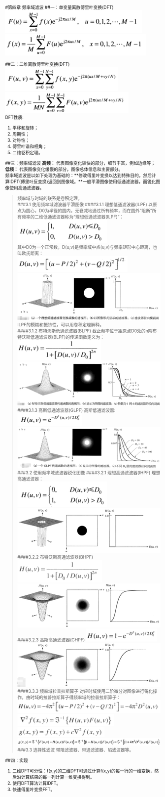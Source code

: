 #第四章 频率域滤波
##一：单变量离散傅里叶变换(DFT)
![单变量傅里叶变换](./single_fourier.png)  
![单变量傅里叶反变换](./single_fourier_opp.png)  

##二：二维离散傅里叶变换(DFT)
![二维离散傅里叶变换](./multi_fourier.png)  
![二维离散傅里叶反变换](./multi_fourier_opp.png)  
DFT性质:  
1. 平移和旋转；  
2. 周期性；  
3. 对称性；  
4. 傅里叶谱和相角；  
5. 二维卷积定理。  

##三：频率域滤波
**高频：** 代表图像变化较快的部分，细节丰富，例如边缘等；  
**低频：** 代表图像变化缓慢的部分，图像总体信息和主要部分。  
频率域滤波是以如下处理为基础的：**修改傅里叶变换以达到特殊目的，然后计算IDFT(傅里叶反变换)返回到图像域。**一般平滑图像使用低通滤波器，而锐化图像使用高通滤波器。    
>频率域与时域的联系是卷积定理。  
###3.1 使用频率域滤波器平滑图像
####3.1.1 理想低通滤波器(ILPF)
以原点为圆心，D0为半径的圆内，无衰减地通过所有频率，而在圆外“阻断”所有频率的二维低通滤波器称为“理想低通滤波器(ILPF)”：  
![低通滤波器](./ILPF.png)  
其中D0为一个正常数，D(u,v)是频率域中点(u,v)与频率矩形中心距离，也叫欧氏距离：  
![欧式距离](./ILPF1.png)
![低通滤波器图](./ILPF2.png)  
>ILPF的模糊和振铃性，可以用卷积定理解释。    
####3.1.2 布特沃斯低通滤波器(BLPF)
截止频率位于距原点D0处的n阶布特沃斯低通滤波器(BLPF)的传递函数定义为：  
![BLPF](./BLPF.png)  
![BLPF1](./BLPF1.png)  
####3.1.3 高斯低通滤波器(GLPF)
高斯低通滤波器:  
![GLPF](./GLPF.png)  
![GLPF1](./GLPF1.png)  
###3.2 使用频率域滤波器锐化图像
####3.2.1 理想高通滤波器(IHPF)
理想高通滤波器：  
![IHPF](./IHPF.png)  
![IHPF1](./IHPF1.png)  
####3.2.2 布特沃斯高通滤波器(BHPF)
![BHPF](./BHPF.png)  
![BHPF1](./BHPF1.png)  
####3.2.3 高斯高通滤波器(GHPF)
![GHPF](./GHPF.png)    
![GHPF1](./GHPF1.png)  
####3.3.3 频率域拉普拉斯算子
对应时域使用二阶微分对图像进行锐化操作，由时域的拉普拉斯算子得频率域的拉普拉斯算子：  
![Laplace](./Laplace.png)  
![Laplace1](./Laplace1.png)  
![Laplace2](./Laplace2.png)  
![Laplace3](./Laplace3.png)  
###3.3 选择性滤波
带阻滤波器、带通滤波器、陷滤波器等。  
  
##四：实现
1. 二维DFT可分性：f(x,y)的二维DFT可通过计算f(x,y)的每一行的一维变换，然后沿计算结果的每一列计算一维变换得到。  
2. 使用DFT算法计算IDFT。  
3. 快速傅里叶变换FFT。  

